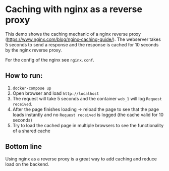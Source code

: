 # Caching with nginx as a reverse proxy

This demo shows the caching mechanic of a nginx reverse proxy (https://www.nginx.com/blog/nginx-caching-guide/).
The webserver takes 5 seconds to send a response and the response is cached for 10 seconds by the nginx reverse proxy.

For the config of the nginx see `nginx.conf`.

## How to run:
1. `docker-compose up`
2. Open browser and load `http://localhost`
3. The request will take 5 seconds and the container `web_1` will log `Request received`.
4. After the page finishes loading -> reload the page to see that the page loads instantly and no `Request received` is logged (the cache valid for 10 seconds)
5. Try to load the cached page in multiple browsers to see the functionality of a shared cache

## Bottom line
Using nginx as a reverse proxy is a great way to add caching and reduce load on the backend.
